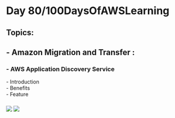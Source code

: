 <h1> Day 80/100DaysOfAWSLearning </h1>
<h2> Topics: </h2>

 <h2>  - Amazon Migration and Transfer : </h2>


<h3> - AWS Application Discovery Service</h3>
         - Introduction <br>
         - Benefits <br> 
         - Feature <br>
                
  <h3>   </h3>      

<img src = "https://github.com/thetechgirlgita/100-days-of-aws-learning/blob/master/Images/Day80/80_1.jpg?raw=true">
<img src = "https://github.com/thetechgirlgita/100-days-of-aws-learning/blob/master/Images/Day80/80_2.jpg?raw=true">

